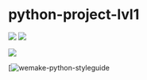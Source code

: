 # python-project-lvl1
<a href="https://codeclimate.com/github/codeclimate/codeclimate/maintainability">
<img src="https://api.codeclimate.com/v1/badges/a99a88d28ad37a79dbf6/maintainability" /></a>

<a href="https://codeclimate.com/github/codeclimate/codeclimate/test_coverage">
<img src="https://api.codeclimate.com/v1/badges/a99a88d28ad37a79dbf6/test_coverage" /></a>

<img src='https://travis-ci.org/xsl1px/python-project-lvl1.svg?branch=master'/></a>

[![wemake-python-styleguide](https://img.shields.io/badge/style-wemake-000000.svg)
